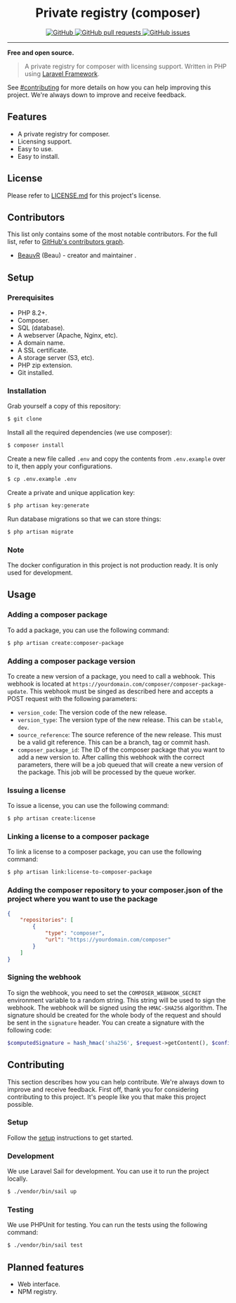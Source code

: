 <h1 align="center">
    Private registry (composer)
</h1>

<p align="center">
    <a href="https://github.com/BeauvR/registry/blob/main/LICENSE.md" target="blank">
        <img src="https://img.shields.io/github/license/BeauvR/registry" alt="GitHub">
    </a>
    <a href="https://github.com/BeauvR/registry/pulls" target="blank">
        <img src="https://img.shields.io/github/issues-pr/BeauvR/registry" alt="GitHub pull requests">
    </a>
    <a href="https://github.com/BeauvR/registry/issues" target="blank">
        <img src="https://img.shields.io/github/issues/BeauvR/registry" alt="GitHub issues">
    </a>
</p>

<hr>

<strong>Free and open source.</strong>

> A private registry for composer with licensing support. Written in PHP using [Laravel Framework](https://laravel.com/).

See [#contributing](#Contributing) for more details on how you can help improving this project. We're always down to improve and receive feedback.

## Features
* A private registry for composer.
* Licensing support.
* Easy to use.
* Easy to install.

## License
Please refer to [LICENSE.md](https://github.com/BeauvR/registry/blob/main/LICENSE.md) for this project's license.

## Contributors
This list only contains some of the most notable contributors. For the full list, refer to [GitHub's contributors graph](https://github.com/BeauvR/registry/graphs/contributors).
* [BeauvR](https://github.com/BeauvR) (Beau) - creator and maintainer .

## Setup
### Prerequisites
* PHP 8.2+.
* Composer.
* SQL (database).
* A webserver (Apache, Nginx, etc).
* A domain name.
* A SSL certificate.
* A storage server (S3, etc).
* PHP zip extension.
* Git installed.

### Installation
Grab yourself a copy of this repository:
```bash
$ git clone
```

Install all the required dependencies (we use composer):
```bash
$ composer install
```

Create a new file called ``.env`` and copy the contents from ``.env.example`` over to it, then apply your configurations.
```bash
$ cp .env.example .env
```

Create a private and unique application key:
```bash
$ php artisan key:generate
```

Run database migrations so that we can store things:
```bash
$ php artisan migrate
```

### Note
The docker configuration in this project is not production ready. It is only used for development.

## Usage

### Adding a composer package
To add a package, you can use the following command:
```bash
$ php artisan create:composer-package
```

### Adding a composer package version
To create a new version of a package, you need to call a webhook. This webhook is located at ``https://yourdomain.com/composer/composer-package-update``. This webhook must be singed as described here and accepts a POST request with the following parameters:
* ``version_code``: The version code of the new release.
* ``version_type``: The version type of the new release. This can be ``stable``, ``dev``.
* ``source_reference``: The source reference of the new release. This must be a valid git reference. This can be a branch, tag or commit hash.
* ``composer_package_id``: The ID of the composer package that you want to add a new version to.
After calling this webhook with the correct parameters, there will be a job queued that will create a new version of the package. This job will be processed by the queue worker.

### Issuing a license
To issue a license, you can use the following command:
```bash
$ php artisan create:license
```

### Linking a license to a composer package
To link a license to a composer package, you can use the following command:
```bash
$ php artisan link:license-to-composer-package
```

### Adding the composer repository to your composer.json of the project where you want to use the package
```json
{
    "repositories": [
        {
            "type": "composer",
            "url": "https://yourdomain.com/composer"
        }
    ]
}
```

### Signing the webhook
To sign the webhook, you need to set the ``COMPOSER_WEBHOOK_SECRET`` environment variable to a random string. This string will be used to sign the webhook. The webhook will be signed using the ``HMAC-SHA256`` algorithm. The signature should be created for the whole body of the request and should be sent in the `signature` header. You can create a signature with the following code:
```PHP
$computedSignature = hash_hmac('sha256', $request->getContent(), $configuredSigningSecret);
```

## Contributing
This section describes how you can help contribute. We're always down to improve and receive feedback.
First off, thank you for considering contributing to this project. It's people like you that make this project possible.

### Setup 
Follow the [setup](#Setup) instructions to get started.

### Development
We use Laravel Sail for development. You can use it to run the project locally. 
```bash
$ ./vendor/bin/sail up
```

### Testing
We use PHPUnit for testing. You can run the tests using the following command:
```bash
$ ./vendor/bin/sail test
```

## Planned features
* Web interface.
* NPM registry.
